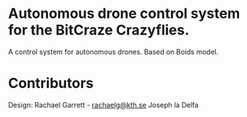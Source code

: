# Autonomous drone control system for the BitCraze Crazyflies.
A control system for autonomous drones. Based on Boids model.

# Contributors
Design:
Rachael Garrett - rachaelg@kth.se
Joseph la Delfa
